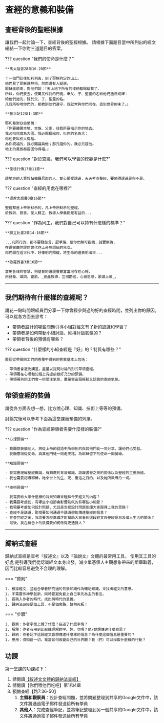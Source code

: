 # 查經的意義和裝備

## 查經背後的聖經根據

讓我們一起討論一下，查經背後的聖經根據。
請根據下面題目當中所列出的經文
總結一下你對三道題目的答案。

??? question "我們的使命是什麼？"

    **馬太福音28章16-20節**

    十一個門徒往加利利去，到了耶穌約定的山上。
    他們見了耶穌就拜他，然而還有人疑惑。
    耶穌進前來，對他們說：『天上地下所有的權柄都賜給我了。
    所以，你們要去，使萬民作我的門徒，奉父、子、聖靈的名給他們施洗或譯：
    給他們施洗，歸於父、子、聖靈的名。
    凡我所吩咐你們的，都教訓他們遵守，我就常與你們同在，直到世界的末了。』

    **創世記12章1-3節**

    耶和華對亞伯蘭說：
    『你要離開本地、本族、父家，往我所要指示你的地去。
    我必叫你成為大國。我必賜福給你，叫你的名為大；
    你也要叫別人得福。
    為你祝福的，我必賜福與他；那咒詛你的，我必咒詛他。
    地上的萬族都要因你得福。』

??? question "對於查經，我們可以學習的模範是什麼?"

    **使徒行傳17章11節**

    這地方的人賢於帖撒羅尼迦的人，甘心領受這道，天天考查聖經，要曉得這道是與不是。

??? question "查經的用處在哪裡?"

    **提摩太后書3章16節**

    聖經都是上帝所默示的，凡上帝所默示的聖經，
    於教訓、督責、使人歸正、教導人學義都是有益的...

??? question "作為同工，我們對自己可以持有什麼樣的標準？"

    **腓立比書2章14-16節**

    ...凡所行的，都不要發怨言，起爭論，使你們無可指摘，誠實無偽，
    在這彎曲悖謬的世代作上帝無瑕疵的兒女。
    你們顯在這世代中，好像明光照耀，將生命的道表明出來...

    **歌羅西書3章16節**

    當用各樣的智慧，把基督的道理豐豐富富地存在心裡，
    用詩章、頌詞、靈歌，_彼此教導，互相勸戒，心被恩感，歌頌上帝_。

-----

## 我們期待有什麼樣的查經呢？

請花一點時間跟組員們分享一下你曾經參與過的好的查經時間，並列出你的原因。可以從各方面去思考：

- 帶領者設計的哪些問題引導小組對經文有了新的認識和學習？
- 帶領者是如何帶動小組討論，維持討論氣氛的？
- 帶領者背後的預備有哪些？

??? question "什麼樣的小組查經是『好』的？特質有哪些？"

    歷屆從帶領同工們的答覆中得到的答案基本上包括：

    - 帶領者會避免講道，盡量以提問討論的形式帶領查經。
    - 帶領著在心理和知識上有提前做好充分的預備。
    - 帶領著與同工們會一同關注氣氛，盡量營造既輕鬆又認真的查經氣氛。

## 帶領查經的裝備

請從各方面去想一想，比方說心理、知識、技術上等等的預備。

討論完後可以參考下面為這堂課而預備的列單。

??? question "作為查經帶領者需要什麼樣的裝備?"

    **心理預備**

    - 我願意裝備他人，將從上帝的話語中所學到的與其他門徒一同分享，讓他們也受益。
    - 我願意跟從使命，與其他門徒一同走天路，為耶穌留下的使命一同勞碌。

    **知識預備**

    - 我需要理解聖經概論，有夠廣的背景知識，認識書卷之間的關係以及聖經的主要脈絡。
    - 我也需要認識耶穌，祂來世上的生、死、復活之目的，以及祂所教導的一切。

    **技術預備**

    - 我需要給大家什麼樣的背景知識來理解今天經文的內容？
    - 我需要考慮到，有哪些小細節會影響氣氛的有哪些小細節？
    - 我需要考慮如何設計問題，尤其是怎樣設計問題能讓大家跟得上我的思路？
    - 查經不是講道，那麼要如何通過不講道卻能傳達聖經的信息？
    - 在查完經之後，我需要怎麼準備才能幫助大家看到這段經文與聖經信息及個人生活的關係？
    - 最後，我在禱告上的裝備要如何做得更造就人？

-----

## 歸納式查經

歸納式查經是查考『敘述文』以及『論說文』文體的最常用工具。
使用其工具的好處
是引導我們從認識經文本身出發，減少單憑個人主觀想象帶來的斷章取義，
因而比較容易避免不合理的理解。

=== "原則"

    1. 根據經文，並結合學者研究過的背景知識作為輔助知識，來找出經文的意思。
    1. 不需要作神學創新，同時要避免套上自己事先為主的看法。
    1. 要跳入作者的時代，找出跨時代的意義。
    1. 歸納法研經是個工具，不是個套路，請勿死板！

=== "步驟"

    1. 觀察：作者字面上說了什麼？描述了什麼事情？
    1. 解釋：作者有用到比較難理解的字、詞、句嗎？他/她想傳達什麼意思？
    1. 歸納：作者記下這段經文會想傳達什麼樣的信息？為什麼這個信息是重要的？
    1. 應用：得知這一切，我當如何改變自己的世界觀？我（們）可以採取什麼樣的行動？


## 功課

第一堂課的功課如下：

1. 請閱讀[【敘述⽂文體的歸納法查經】](../tools/ibs-narrative-notes.md)
2. 請閱讀【你們喂他們吃吧】第1和4章
3. 預備查經【路7:36-50】
    1. **主領和觀察員**：設計查經問題，並將問題整理到共享的Google文件中，該文件將通過電子郵件發送給所有學員
    2. **其他人**：完成查經筆記，並將筆記整理到另一個共享的Google文件中，該文件將通過電子郵件發送給所有學員
